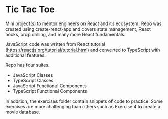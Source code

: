 # Tic Tac Toe

Mini project(s) to mentor engineers on React and its ecosystem. Repo was created using create-react-app and covers state management, React hooks, prop drilling, and many more React fundamentals.

JavaScript code was written from React tutorial (https://reactjs.org/tutorial/tutorial.html) and converted to TypeScript with additional features.

Repo has four suites.
* JavaScript Classes
* TypeScript Classes
* JavaScript Functional Components
* TypeScript Functional Components

In addition, the exercises folder contain snippets of code to practice. Some exercises are more challenging than others such as Exercise 4 to create a movie database.